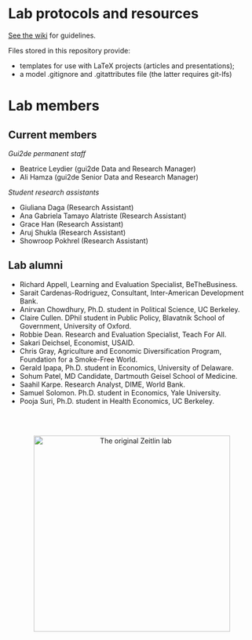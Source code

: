 # Lab protocols and resources

[See the wiki](https://github.com/andrewzeitlin/ZeitlinLab/wiki) for guidelines.

Files stored in this repository provide:
- templates for use with LaTeX projects (articles and presentations);
- a model .gitignore and .gitattributes file (the latter requires git-lfs)

#  Lab members 

## Current members 

*Gui2de permanent staff*
- Beatrice Leydier (gui2de Data and Research Manager)
- Ali Hamza (gui2de Senior Data and Research Manager) 

*Student research assistants*
- Giuliana Daga (Research Assistant)
- Ana Gabriela Tamayo Alatriste (Research Assistant)
- Grace Han (Research Assistant)
- Aruj Shukla (Research Assistant)
- Showroop Pokhrel (Research Assistant)

## Lab alumni

- Richard Appell, Learning and Evaluation Specialist, BeTheBusiness.
- Sarait Cardenas-Rodriguez, Consultant, Inter-American Development Bank.
- Anirvan Chowdhury, Ph.D. student in Political Science, UC Berkeley.  
- Claire Cullen. DPhil student in Public Policy, Blavatnik School of Government, University of Oxford. 
- Robbie Dean. Research and Evaluation Specialist, Teach For All. 
- Sakari Deichsel, Economist, USAID. 
- Chris Gray, Agriculture and Economic Diversification Program, Foundation for a Smoke-Free World.
- Gerald Ipapa, Ph.D. student in Economics, University of Delaware.
- Sohum Patel, MD Candidate, Dartmouth Geisel School of Medicine.
- Saahil Karpe.  Research Analyst, DIME, World Bank.
- Samuel Solomon.  Ph.D. student in Economics, Yale University.
- Pooja Suri, Ph.D. student in Health Economics, UC Berkeley.

<br />
<br />

<p align="center">
<img src="assets/img/ZeitlinLabsThink.jpg" alt="The original Zeitlin lab" width="400">
</p>
